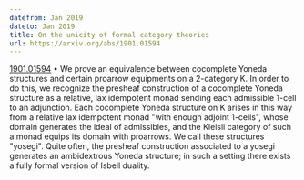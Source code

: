 ```yaml
---
datefrom: Jan 2019
dateto: Jan 2019
title: On the unicity of formal category theories
url: https://arxiv.org/abs/1901.01594
---
```


[1901.01594](https://arxiv.org/abs/1901.01594) •
We prove an equivalence between cocomplete Yoneda structures and certain proarrow equipments on a 2-category K. In order to do this, we recognize the presheaf construction of a cocomplete Yoneda structure as a relative, lax idempotent monad sending each admissible 1-cell to an adjunction. Each cocomplete Yoneda structure on K arises in this way from a relative lax idempotent monad "with enough adjoint 1-cells", whose domain generates the ideal of admissibles, and the Kleisli category of such a monad equips its domain with proarrows. We call these structures "yosegi". Quite often, the presheaf construction associated to a yosegi generates an ambidextrous Yoneda structure; in such a setting there exists a fully formal version of Isbell duality.
